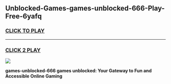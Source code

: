 
## Unblocked-Games-games-unblocked-666-Play-Free-6yafq
<h3>
<a href="https://premium76.site?title=games-unblocked-666&ref=15A">CLICK TO PLAY</a></h3>
<hr>

<h3>
<a href="https://premium76.site?title=games-unblocked-666&ref=15A">CLICK 2 PLAY</a>
  
</h3>

<a href="https://premium76.site?title=games-unblocked-666&ref=15A"><img src="https://clearcache.store/games.png"></a>


**games-unblocked-666 games unblocked: Your Gateway to Fun and Accessible Online Gaming**
